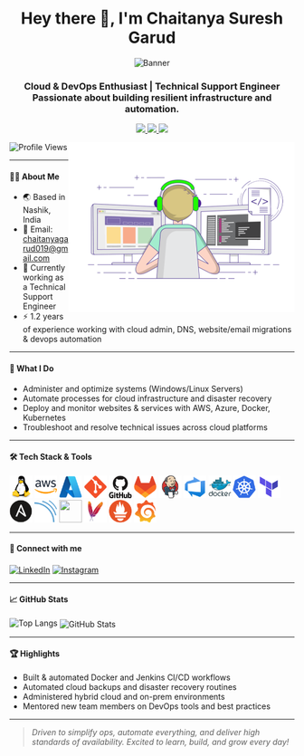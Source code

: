 <h1 align="center">Hey there 👋, I'm Chaitanya Suresh Garud</h1>

<div align="center">
  <img src="https://github.com/jaiswaladi246/jaiswaladi246/blob/main/Banner.png.." alt="Banner">
</div>

<h3 align="center">
  Cloud & DevOps Enthusiast | Technical Support Engineer<br>
  Passionate about building resilient infrastructure and automation.
</h3>

<p align="center">
  <a href="https://github.com/Chaitanya-Garud">
    <img src="https://img.shields.io/github/followers/Chaitanya-Garud?label=Follow&style=social" />
  </a>
  <a href="https://linkedin.com/in/chaitanya-garud019">
    <img src="https://img.shields.io/badge/LinkedIn-Chaitanya%20Garud-blue?logo=linkedin&style=flat-square" />
  </a>
  <a href="https://instagram.com/chaitanyagarud_">
    <img src="https://img.shields.io/badge/Instagram-Chaitanya_Garud_-E1306C?logo=instagram&style=flat-square" />
  </a>
</p>

<img align="right" alt="Coding" width="400" src="https://raw.githubusercontent.com/devSouvik/devSouvik/master/gif3.gif">

<p align="left">
  <img src="https://komarev.com/ghpvc/?username=Chaitanya-Garud&label=Profile%20views&color=0e75b6&style=flat" alt="Profile Views" />
</p>

---

#### 👨‍💼 About Me

- 🌏 Based in Nashik, India
- 📧 Email: chaitanyagarud019@gmail.com
- 💼 Currently working as a Technical Support Engineer
- ⚡ 1.2 years of experience working with cloud admin, DNS, website/email migrations & devops automation

---

#### 🙌 What I Do

- Administer and optimize systems (Windows/Linux Servers)
- Automate processes for cloud infrastructure and disaster recovery
- Deploy and monitor websites & services with AWS, Azure, Docker, Kubernetes
- Troubleshoot and resolve technical issues across cloud platforms

---

#### 🛠️ Tech Stack & Tools

<p align="left">
  <!-- Operating System -->
  <img src="https://raw.githubusercontent.com/devicons/devicon/master/icons/linux/linux-original.svg" width="40" height="40"/>
  
  <!-- Cloud Platforms -->
  <img src="https://raw.githubusercontent.com/devicons/devicon/master/icons/amazonwebservices/amazonwebservices-original-wordmark.svg" width="40" height="40"/>
  <img src="https://raw.githubusercontent.com/devicons/devicon/master/icons/azure/azure-original.svg" width="40" height="40"/>
  
  <!-- Version Control -->
  <img src="https://raw.githubusercontent.com/devicons/devicon/master/icons/git/git-original.svg" width="40" height="40"/>
  <img src="https://raw.githubusercontent.com/devicons/devicon/master/icons/github/github-original-wordmark.svg" width="40" height="40"/>
  <img src="https://raw.githubusercontent.com/devicons/devicon/master/icons/gitlab/gitlab-original.svg" width="40" height="40"/>
  
  <!-- CI/CD -->
  <img src="https://raw.githubusercontent.com/devicons/devicon/master/icons/jenkins/jenkins-original.svg" width="40" height="40"/>
  <img src="https://raw.githubusercontent.com/devicons/devicon/master/icons/azuredevops/azuredevops-original.svg" width="40" height="40"/>
  
  <!-- Containerization -->
  <img src="https://raw.githubusercontent.com/devicons/devicon/master/icons/docker/docker-original-wordmark.svg" width="40" height="40"/>
  <img src="https://raw.githubusercontent.com/devicons/devicon/master/icons/kubernetes/kubernetes-plain.svg" width="40" height="40"/>
  
  <!-- Infrastructure as Code -->
  <img src="https://raw.githubusercontent.com/devicons/devicon/master/icons/terraform/terraform-original.svg" width="40" height="40"/>
  <img src="https://raw.githubusercontent.com/devicons/devicon/master/icons/ansible/ansible-original.svg" width="40" height="40"/>
  
  <!-- Code Quality & Security -->
  <img src="https://raw.githubusercontent.com/devicons/devicon/master/icons/sonarqube/sonarqube-original.svg" width="40" height="40"/>
  <img src="https://github.com/aquasecurity/trivy/raw/main/docs/images/trivy-logo.svg" width="40" height="40"/>
  
  <!-- Build Tools -->
  <img src="https://raw.githubusercontent.com/devicons/devicon/master/icons/maven/maven-original.svg" width="40" height="40"/>
  
  <!-- Monitoring -->
  <img src="https://raw.githubusercontent.com/devicons/devicon/master/icons/prometheus/prometheus-original.svg" width="40" height="40"/>
  <img src="https://raw.githubusercontent.com/devicons/devicon/master/icons/grafana/grafana-original.svg" width="40" height="40"/>
</p>


---

#### 🔗 Connect with me

<p align="left">
  <a href="https://linkedin.com/in/chaitanya-garud019" target="blank"><img align="center" src="https://raw.githubusercontent.com/rahuldkjain/github-profile-readme-generator/master/src/images/icons/Social/linked-in-alt.svg" alt="LinkedIn" height="30" width="40" /></a>
  <a href="https://instagram.com/chaitanyagarud_" target="blank"><img align="center" src="https://raw.githubusercontent.com/rahuldkjain/github-profile-readme-generator/master/src/images/icons/Social/instagram.svg" alt="Instagram" height="30" width="40" /></a>
</p>

---

#### 📈 GitHub Stats

<p>
  <img align="left" src="https://github-readme-stats.vercel.app/api/top-langs?username=Chaitanya-Garud&show_icons=true&locale=en&layout=compact&theme=vue&hide_border=true" alt="Top Langs" />
</p>

<p>&nbsp;<img align="center" src="https://github-readme-stats.vercel.app/api?username=Chaitanya-Garud&show_icons=true&locale=en&theme=vue&hide_border=true" alt="GitHub Stats" /></p>

---

#### 🏆 Highlights

- Built & automated Docker and Jenkins CI/CD workflows
- Automated cloud backups and disaster recovery routines
- Administered hybrid cloud and on-prem environments
- Mentored new team members on DevOps tools and best practices

---

> *Driven to simplify ops, automate everything, and deliver high standards of availability. Excited to learn, build, and grow every day!*

